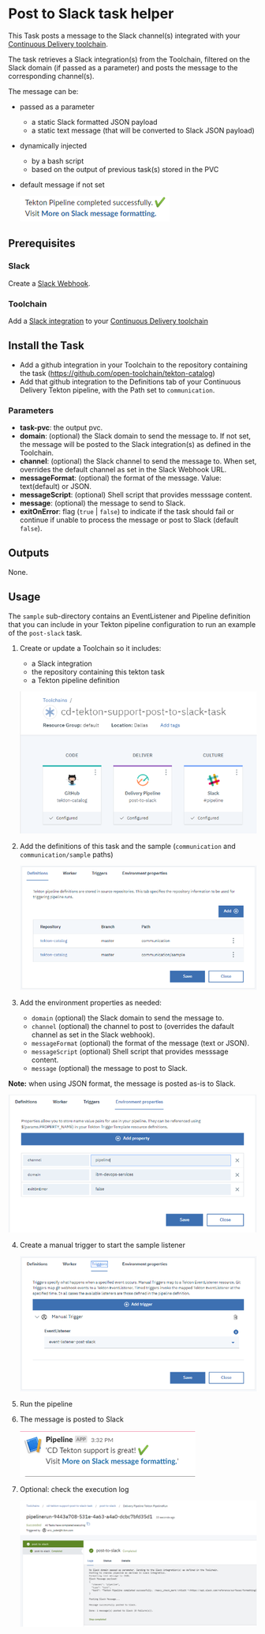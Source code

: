# Post to Slack task helper
This Task posts a message to the Slack channel(s) integrated with your [Continuous Delivery toolchain](https://cloud.ibm.com/docs/services/ContinuousDelivery?topic=ContinuousDelivery-integrations#slack).

The task retrieves a Slack integration(s) from the Toolchain,
filtered on the Slack domain (if passed as a parameter) and posts the message to the corresponding channel(s).

The message can be:
- passed as a parameter 
   - a static Slack formatted JSON payload
   - a static text message (that will be converted to Slack JSON payload)
- dynamically injected
   - by a bash script
   - based on the output of previous task(s) stored in the PVC
- default message if not set

    ![Default value](./sample/default-message.png)

## Prerequisites
### Slack
Create a [Slack Webhook](https://api.slack.com/messaging/webhooks).
### Toolchain
Add a [Slack integration](https://cloud.ibm.com/docs/services/ContinuousDelivery?topic=ContinuousDelivery-integrations#slack) to your [Continuous Delivery toolchain](https://cloud.ibm.com/docs/services/ContinuousDelivery?topic=ContinuousDelivery-toolchains-using)
## Install the Task
- Add a github integration in your Toolchain to the repository containing the task (https://github.com/open-toolchain/tekton-catalog)
- Add that github integration to the Definitions tab of your Continuous Delivery Tekton pipeline, with the Path set to `communication`.

### Parameters

* **task-pvc**: the output pvc.
* **domain**: (optional) the Slack domain to send the message to. If not set, the message will be posted to the Slack integration(s) as defined in the Toolchain.
* **channel**: (optional) the Slack channel to send the message to. When set, overrides the default channel as set in the Slack Webhook URL.
* **messageFormat**: (optional) the format of the message. Value: text(default) or JSON.
* **messageScript**: (optional) Shell script that provides messsage content.
* **message**: (optional) the message to send to Slack.
* **exitOnError**: flag (`true` | `false`) to indicate if the task should fail or continue if unable to process the message or post to Slack (default `false`).

## Outputs
None.

## Usage
The `sample` sub-directory contains an EventListener and Pipeline definition that you can include in your Tekton pipeline configuration to run an example of the `post-slack` task.

1) Create or update a Toolchain so it includes:
   - a Slack integration
   - the repository containing this tekton task
   - a Tekton pipeline definition

   ![Toolchain overview](./sample/sample-toolchain-overview.png)

2) Add the definitions of this task and the sample (`communication` and `communication/sample` paths)

   ![Tekton pipeline definitions](./sample/sample-tekton-pipeline-definitions.png)

3) Add the environment properties as needed:

   - `domain` (optional) the Slack domain to send the message to.
   - `channel` (optional) the channel to post to (overrides the dafault channel as set in the Slack webhook).
   - `messageFormat` (optional) the format of the message (text or JSON).
   - `messageScript` (optional) Shell script that provides messsage content.
   - `message` (optional) the message to post to Slack.

**Note:** when using JSON format, the message is posted as-is to Slack. 

   ![Tekton pipeline environment properties](./sample/sample-tekton-pipeline-environment-properties.png)


4) Create a manual trigger to start the sample listener

   ![Tekton pipeline sample trigger](./sample/sample-tekton-pipeline-sample-triggers.png)

5) Run the pipeline

6) The message is posted to Slack

   ![sample message](./sample/sample-message.png)

7) Optional: check the execution log

   ![Tekton pipeline sample trigger](./sample/sample-log.png)
